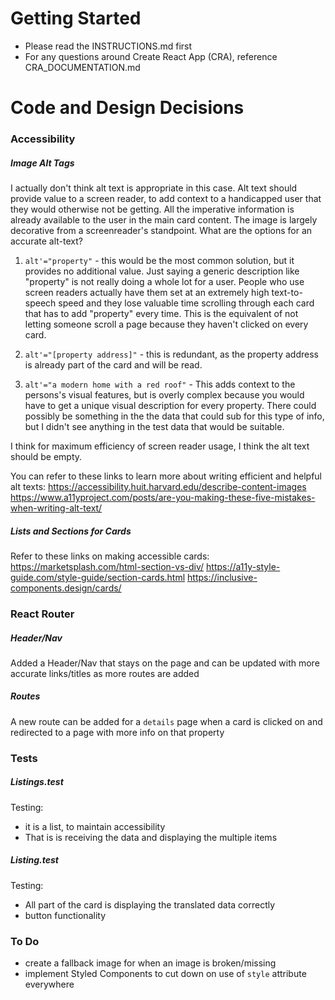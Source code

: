 # Getting Started

- Please read the INSTRUCTIONS.md first
- For any questions around Create React App (CRA), reference
  CRA_DOCUMENTATION.md

# Code and Design Decisions

### Accessibility

##### Image Alt Tags

I actually don't think alt text is appropriate in this case. Alt text should provide value to a screen reader, to add context to a handicapped user that they would otherwise not be getting. All the imperative information is already available to the user in the main card content. The image is largely decorative from a screenreader's standpoint. What are the options for an accurate alt-text?

1) `alt'="property"` - this would be the most common solution, but it provides no additional value. Just saying a generic description like "property" is not really doing a whole lot for a user. People who use screen readers actually have them set at an extremely high text-to-speech speed and they lose valuable time scrolling through each card that has to add "property" every time. This is the equivalent of not letting someone scroll a page because they haven't clicked on every card.

2) `alt'="[property address]"` - this is redundant, as the property address is already part of the card and will be read.

3) `alt'="a modern home with a red roof"` - This adds context to the persons's visual features, but is overly complex because you would have to get a unique visual description for every property. There could possibly be something in the the data that could sub for this type of info, but I didn't see anything in the test data that would be suitable.

I think for maximum efficiency of screen reader usage, I think the alt text should be empty.

You can refer to these links to learn more about writing efficient and helpful alt texts:
https://accessibility.huit.harvard.edu/describe-content-images
https://www.a11yproject.com/posts/are-you-making-these-five-mistakes-when-writing-alt-text/

##### Lists and Sections for Cards

Refer to these links on making accessible cards:
https://marketsplash.com/html-section-vs-div/
https://a11y-style-guide.com/style-guide/section-cards.html
https://inclusive-components.design/cards/

### React Router

##### Header/Nav

Added a Header/Nav that stays on the page and can be updated with more accurate links/titles as more routes are added

##### Routes

A new route can be added for a `details` page when a card is clicked on and redirected to a page with more info on that property

### Tests

##### Listings.test

Testing:
- it is a list, to maintain accessibility
- That is is receiving the data and displaying the multiple items

##### Listing.test

Testing:
- All part of the card is displaying the translated data correctly
- button functionality

### To Do
- create a fallback image for when an image is broken/missing 
- implement Styled Components to cut down on use of `style` attribute everywhere
